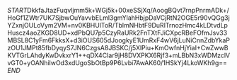 $START$DkkfaJtazFuqvljmm5k+WGj5k+00xeSSjXq/AoogBQvt7rnpPnrmADk+/HoGf1ZWtr7UK7SjbwOuYavvbELml3gmYlahHbjpDaVCjRtN2OGE5r90vQGg3jYZxnjOULoVym2VM+nv0KBHUlToR/TblmNHbtF9DuRlTrnozHmc4kLDtvdLpHuscz4aoZKGD8UD+xdPbQU7p5CzyRaURk2FnTXtFJiCXpcRBeFOfmJsv33MBSL8C1yFm6FkksX+d3iOUS605dJoogkyE1UmRxF4wV6jLuNiCnnZdbYkaPzOU1JMPt85fbDyqyS7JN6CzgsA8JBSKC/j5XlPiu+KmOwfnHjYiaI+CwZwwBKVTGrLAhdyKwDvkxrY1++qDX4CIar9jH8DVXPKX6Rjf3+mLBbN3xWDMzclVvGT0+yOANhilwOd3xdUgoSbOtBp9P6Lvbi7AwAK60/1HSkYj4LkoWKh9g==$END$